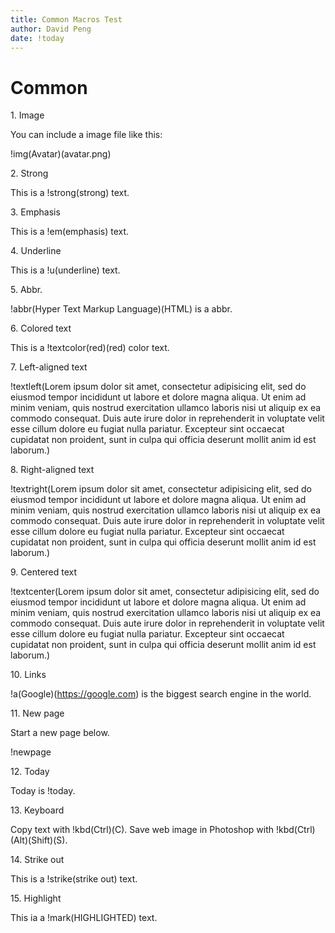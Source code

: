 ```yaml
---
title: Common Macros Test
author: David Peng
date: !today
---
```


# Common

1\. Image

You can include a image file like this:

!img(Avatar)(avatar.png)

2\. Strong

This is a !strong(strong) text.

3\. Emphasis

This is a !em(emphasis) text.

4\. Underline

This is a !u(underline) text.

5\. Abbr.

!abbr(Hyper Text Markup Language)(HTML) is a abbr.

6\. Colored text

This is a !textcolor(red)(red) color text.

7\. Left-aligned text

!textleft(Lorem ipsum dolor sit amet, consectetur adipisicing elit, sed do eiusmod tempor incididunt ut labore et dolore magna aliqua. Ut enim ad minim veniam, quis nostrud exercitation ullamco laboris nisi ut aliquip ex ea commodo consequat. Duis aute irure dolor in reprehenderit in voluptate velit esse cillum dolore eu fugiat nulla pariatur. Excepteur sint occaecat cupidatat non proident, sunt in culpa qui officia deserunt mollit anim id est laborum.)

8\. Right-aligned text

!textright(Lorem ipsum dolor sit amet, consectetur adipisicing elit, sed do eiusmod tempor incididunt ut labore et dolore magna aliqua. Ut enim ad minim veniam, quis nostrud exercitation ullamco laboris nisi ut aliquip ex ea commodo consequat. Duis aute irure dolor in reprehenderit in voluptate velit esse cillum dolore eu fugiat nulla pariatur. Excepteur sint occaecat cupidatat non proident, sunt in culpa qui officia deserunt mollit anim id est laborum.)

9\. Centered text

!textcenter(Lorem ipsum dolor sit amet, consectetur adipisicing elit, sed do eiusmod tempor incididunt ut labore et dolore magna aliqua. Ut enim ad minim veniam, quis nostrud exercitation ullamco laboris nisi ut aliquip ex ea commodo consequat. Duis aute irure dolor in reprehenderit in voluptate velit esse cillum dolore eu fugiat nulla pariatur. Excepteur sint occaecat cupidatat non proident, sunt in culpa qui officia deserunt mollit anim id est laborum.)

10\. Links

!a(Google)(https://google.com) is the biggest search engine in the world.

11\. New page

Start a new page below.

!newpage

12\. Today

Today is !today.

13\. Keyboard

Copy text with !kbd(Ctrl)(C). Save web image in Photoshop with !kbd(Ctrl)(Alt)(Shift)(S).

14\. Strike out

This is a !strike(strike out) text.

15\. Highlight

This ia a !mark(HIGHLIGHTED) text.
